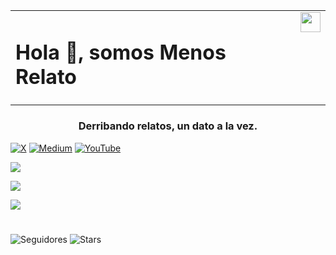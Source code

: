 <p align="center">
<table>
  <tr>
    <td>
      <h1>Hola 👋, somos Menos Relato</h1>
    </td>
    <td valign="text-top">
      <image src="./icon.svg" width="32" height="32" />
    </td>
  </tr>
</table>

<h3 align="center">Derribando relatos, un dato a la vez.</h3>

[![X](https://img.shields.io/badge/X-@MenosRelato-blue?logo=twitter&logoColor=1D9BF0&labelColor=black)](https://x.com/MenosRelato)
[![Medium](https://img.shields.io/badge/Medium-@MenosRelato-FFD300?logo=medium&logoColor=FFD300&labelColor=black)](https://medium.com/@MenosRelato)
[![YouTube](https://img.shields.io/badge/YouTube-@MenosRelato-red?logo=youtube&logoColor=red&labelColor=black)](https://www.youtube.com/@MenosRelato)


<p>
<picture>
  <source
    srcset="https://github-readme-stats.vercel.app/api?username=menosrelato&show_icons=true&locale=en&show=discussions_answered&theme=dark&custom_title=Menos%20Relato%20En%20Resumen"
    media="(prefers-color-scheme: dark)" />
  <source
    srcset="https://github-readme-stats.vercel.app/api?username=menosrelato&show_icons=true&locale=en&show=discussions_answered&custom_title=Menos%20Relato%20En%20A%20Resumen"
    media="(prefers-color-scheme: light), (prefers-color-scheme: no-preference)" />
  <img align="center" src="https://github-readme-stats.vercel.app/api?username=menosrelato&show_icons=true&locale=en&show=discussions_answered&custom_title=Menos%20Relato%20En%20A%20Resumen" />
</picture>
</p>

<p>
<picture>
  <source
    srcset="https://github-readme-streak-stats.herokuapp.com/?user=menosrelato&theme=dark"
    media="(prefers-color-scheme: dark)" />
  <source
    srcset="https://github-readme-streak-stats.herokuapp.com/?user=menosrelato"
    media="(prefers-color-scheme: light), (prefers-color-scheme: no-preference)" />
  <img align="center" src="https://github-readme-streak-stats.herokuapp.com/?user=menosrelato" />
</picture>
</p>

<p>
<picture>
  <source
    srcset="https://github-readme-stats.vercel.app/api/top-langs?username=menosrelato&show_icons=true&layout=compact&theme=dark&size_weight=0.5&count_weight=0.5"
    media="(prefers-color-scheme: dark)" />
  <source
    srcset="https://github-readme-stats.vercel.app/api/top-langs?username=menosrelato&show_icons=true&layout=compact&size_weight=0.5&count_weight=0.5"
    media="(prefers-color-scheme: light), (prefers-color-scheme: no-preference)" />
  <img align="center" src="https://github-readme-stats.vercel.app/api/top-langs?username=menosrelato&show_icons=true&layout=compact&size_weight=0.5&count_weight=0.5" />
</picture>
</p>
<h1></h1>

![Seguidores](https://img.shields.io/github/followers/menosrelato?logo=GitHub&label=@menosrelato%20followers)
![Stars](https://img.shields.io/github/stars/menosrelato?logo=GitHub&label=@menosrelato%20stars&affiliations=OWNER,COLLABORATOR&color=FFC83D)
